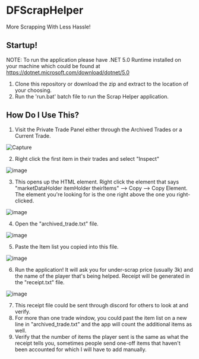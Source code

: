 # DFScrapHelper
More Scrapping With Less Hassle!

## Startup!
NOTE: To run the application please have .NET 5.0 Runtime installed on your machine which could be found at https://dotnet.microsoft.com/download/dotnet/5.0
1. Clone this repository or download the zip and extract to the location of your choosing.
2. Run the 'run.bat' batch file to run the Scrap Helper application.

## How Do I Use This?
1. Visit the Private Trade Panel either through the Archived Trades or a Current Trade.

![Capture](https://user-images.githubusercontent.com/63990105/144073312-ccd50fd1-6e60-4b1f-94a6-ac6440c5a6d0.PNG)

2. Right click the first item in their trades and select "Inspect"

![image](https://user-images.githubusercontent.com/63990105/144073636-1ca66e6e-3c04-4f62-8af1-3950d1bc472b.png)

3. This opens up the HTML element. Right click the element that says "marketDataHolder itemHolder theirItems" --> Copy --> Copy Element. The element you're looking for is the one right above the one you right-clicked.

![image](https://user-images.githubusercontent.com/63990105/144074139-8ee29c5f-3975-45c1-b355-b3af604e5d59.png)

4. Open the "archived_trade.txt" file.

![image](https://user-images.githubusercontent.com/63990105/144074743-cc644e8f-3b5e-4eb0-97b3-f36f960b9c64.png)

5. Paste the Item list you copied into this file.

![image](https://user-images.githubusercontent.com/63990105/144075107-b862ba4f-9bdc-47b6-9f17-2cbd34b896bd.png)

6. Run the application! It will ask you for under-scrap price (usually 3k) and the name of the player that's being helped. Receipt will be generated in the "receipt.txt" file.

![image](https://user-images.githubusercontent.com/63990105/144075712-76a6d2d8-0981-491e-9347-f6beb96dc79c.png)

7. This receipt file could be sent through discord for others to look at and verify. 
8. For more than one trade window, you could past the item list on a new line in "archived_trade.txt" and the app will count the additional items as well.
9. Verify that the number of items the player sent is the same as what the receipt tells you, sometimes people send one-off items that haven't been accounted for which I will have to add manually.
